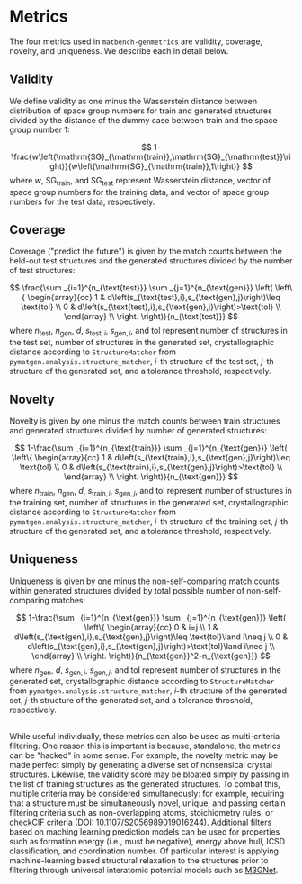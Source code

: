 # Metrics

The four metrics used in `matbench-genmetrics` are validity, coverage, novelty, and uniqueness. We describe each in detail below.

## Validity

We define validity as one minus the Wasserstein distance between distribution of space group numbers for train and generated structures divided by the distance of the dummy case between train and the space group number 1:

$$
    1-\frac{w\left(\mathrm{SG}_{\mathrm{train}},\mathrm{SG}_{\mathrm{test}}\right)}{w\left(\mathrm{SG}_{\mathrm{train}},1\right)}
$$
where $w$, $\mathrm{SG}_{\mathrm{train}}$, and $\mathrm{SG}_{\mathrm{test}}$ represent Wasserstein distance, vector of space group numbers for the training data, and vector of space group numbers for the test data, respectively.

## Coverage

Coverage ("predict the future") is given by the match counts between the held-out test structures and the generated structures divided by the number of test structures:

$$
    \frac{\sum _{i=1}^{n_{\text{test}}} \sum _{j=1}^{n_{\text{gen}}} \left(
        \left\{
        \begin{array}{cc}
            1 & d\left(s_{\text{test},i},s_{\text{gen},j}\right)\leq \text{tol} \\
            0 & d\left(s_{\text{test},i},s_{\text{gen},j}\right)>\text{tol} \\
        \end{array}
        \\
        \right.
        \right)}{n_{\text{test}}}
$$
where $n_{\text{test}}$, $n_{\text{gen}}$, $d$, $s_{\text{test},i}$, $s_{\text{gen},j}$, and $\text{tol}$ represent number of structures in the test set, number of structures in the generated set, crystallographic distance according to `StructureMatcher` from `pymatgen.analysis.structure_matcher`, $i$-th structure of the test set, $j$-th structure of the generated set, and a tolerance threshold, respectively.

## Novelty

Novelty is given by one minus the match counts between train structures and generated structures divided by number of generated structures:

$$
    1-\frac{\sum _{i=1}^{n_{\text{train}}} \sum _{j=1}^{n_{\text{gen}}} \left(
        \left\{
        \begin{array}{cc}
            1 & d\left(s_{\text{train},i},s_{\text{gen},j}\right)\leq \text{tol} \\
            0 & d\left(s_{\text{train},i},s_{\text{gen},j}\right)>\text{tol} \\
        \end{array}
        \\
        \right.
        \right)}{n_{\text{gen}}}
$$
where $n_{\text{train}}$, $n_{\text{gen}}$, $d$, $s_{\text{train},i}$, $s_{\text{gen},j}$, and $\text{tol}$ represent number of structures in the training set, number of structures in the generated set, crystallographic distance according to `StructureMatcher` from `pymatgen.analysis.structure_matcher`, $i$-th structure of the training set, $j$-th structure of the generated set, and a tolerance threshold, respectively.

## Uniqueness

Uniqueness is given by one minus the non-self-comparing match counts within generated structures divided by total possible number of non-self-comparing matches:

$$
    1-\frac{\sum _{i=1}^{n_{\text{gen}}} \sum _{j=1}^{n_{\text{gen}}} \left(
        \left\{
        \begin{array}{cc}
            0 & i=j \\
            1 & d\left(s_{\text{gen},i},s_{\text{gen},j}\right)\leq \text{tol}\land i\neq j \\
            0 & d\left(s_{\text{gen},i},s_{\text{gen},j}\right)>\text{tol}\land i\neq j \\
        \end{array}
        \\
        \right.
        \right)}{n_{\text{gen}}^2-n_{\text{gen}}}
$$
where $n_{\text{gen}}$, $d$, $s_{\text{gen},i}$, $s_{\text{gen},j}$, and $\text{tol}$
represent number of structures in the generated set, crystallographic distance according
to `StructureMatcher` from `pymatgen.analysis.structure_matcher`, $i$-th
structure of the generated set, $j$-th structure of the generated set, and a tolerance
threshold, respectively.

##

While useful individually, these metrics can also be used as multi-criteria filtering. One reason this is important is because, standalone, the metrics can be "hacked" in some sense. For example, the novelty metric may be made perfect simply by generating a diverse set of nonsensical crystal structures. Likewise, the validity score may be bloated simply by passing in the list of training structures as the generated structures. To combat this, multiple criteria may be considered simultaneously: for example, requiring that a structure must be simultaneously novel, unique, and passing certain filtering criteria such as non-overlapping atoms, stoichiometry rules, or [checkCIF](https://checkcif.iucr.org/) criteria (DOI: [10.1107/S2056989019016244](https://dx.doi.org/10.1107/S2056989019016244)). Additional filters based on maching learning prediction models can be used for properties such as formation energy (i.e., must be negative), energy above hull, ICSD classification, and coordination number. Of particular interest is applying machine-learning based structural relaxation to the structures prior to filtering through universal interatomic potential models such as [M3GNet](https://doi.org/10.1038/s43588-022-00349-3).
